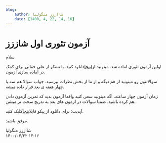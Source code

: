 ```yaml
---
blog:
    author: شااززز منگولیا
    date: [1400, 4, 22, 14, 16]
---
```

# آزمون تئوری اول شاززز

<div class="cnt">
سلام<p></p>

<p>اولین آزمون تئوری اماده شد. میتونید از<a href="https://www.dropbox.com/s/6onwu0mykzgq4aq/Theory%201.pdf?dl=1" target="_blank">اینجا</a>دانلود کنید. با تشکر از علی حقانی برای کمک در آماده سازی آزمون.</p>
<p>سوالاتتون رو میتونید از هم دیگه و از ما از بخش نظرات بپرسید. جواب سوالا هم سه یا چهار هفته ی بعد قرار داده میشه.</p>
<p>زمان آزمون چهار ساعته. اگه میتونید سعی کنید واقعا آزمون بدید که تمرین آزمون دادن هم کرده باشید. ضمنا سوالات در ازمون های بعد به تدریج سخت تر میشن.</p>
<p>آپدیت:‌ برای دانلود از پیکو فایل<a href="http://s5.picofile.com/file/8154264176/Theory_1.pdf.html" target="_blank">اینجا</a>کلیک کنید.</p>
<p>موفق باشید.</p>
</div>

<div class="blog-info">
    <div class="blog-author">شااززز منگولیا</div>
    <div class="blog-date">۱۴۰۰/۰۴/۲۲ ۱۴:۱۶</div>
</div>

